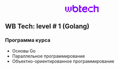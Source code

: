 <p align="center">
    <a href="https://tech.wildberries.ru" target="_blank">
        <img src="wb.png" alt="wb">
    </a>
</p>

## WB Tech: level # 1 (Golang)

### Программа курса

- Основы Go
- Параллельное программирование
- Объектно-ориентированное программирование
